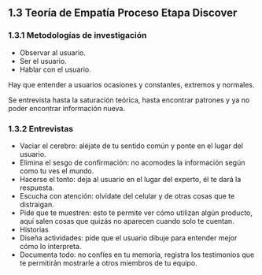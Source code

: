 ## 1.3 Teoría de Empatía Proceso Etapa Discover

### 1.3.1 Metodologías de investigación

-   Observar al usuario.
-   Ser el usuario.
-   Hablar con el usuario.

Hay que entender a usuarios ocasiones y constantes, extremos y normales.

Se entrevista hasta la saturación teórica, hasta encontrar patrones y ya
no poder encontrar información nueva.

### 1.3.2 Entrevistas

-   Vaciar el cerebro: aléjate de tu sentido común y ponte en el lugar
    del usuario.
-   Elimina el sesgo de confirmación: no acomodes la información según
    como tu ves el mundo.
-   Hacerse el tonto: deja al usuario en el lugar del experto, él te
    dará la respuesta.
-   Escucha con atención: olvídate del celular y de otras cosas que te
    distraigan.
-   Pide que te muestren: esto te permite ver cómo utilizan algún
    producto, aquí salen cosas que quizás no aparecen cuando solo te
    cuentan.
-   Historias
-   Diseña actividades: pide que el usuario dibuje para entender mejor
    cómo lo interpreta.
-   Documenta todo: no confíes en tu memoria, registra los testimonios
    que te permitirán mostrarle a otros miembros de tu equipo.

